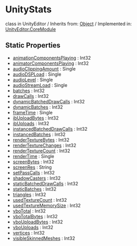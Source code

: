 # UnityStats
class in UnityEditor
 / Inherits from: <a href="https://docs.unity3d.com/6000.1/Documentation/ScriptReference/Object.html">Object</a> / Implemented in: <a href="https://docs.unity3d.com/6000.1/Documentation/ScriptReference/UnityEditor.CoreModule.html">UnityEditor.CoreModule</a>

## Static Properties
- <a href="https://docs.unity3d.com/6000.1/Documentation/ScriptReference/UnityStats-animationComponentsPlaying.html">animationComponentsPlaying</a> : Int32
- <a href="https://docs.unity3d.com/6000.1/Documentation/ScriptReference/UnityStats-animatorComponentsPlaying.html">animatorComponentsPlaying</a> : Int32
- <a href="https://docs.unity3d.com/6000.1/Documentation/ScriptReference/UnityStats-audioClippingAmount.html">audioClippingAmount</a> : Single
- <a href="https://docs.unity3d.com/6000.1/Documentation/ScriptReference/UnityStats-audioDSPLoad.html">audioDSPLoad</a> : Single
- <a href="https://docs.unity3d.com/6000.1/Documentation/ScriptReference/UnityStats-audioLevel.html">audioLevel</a> : Single
- <a href="https://docs.unity3d.com/6000.1/Documentation/ScriptReference/UnityStats-audioStreamLoad.html">audioStreamLoad</a> : Single
- <a href="https://docs.unity3d.com/6000.1/Documentation/ScriptReference/UnityStats-batches.html">batches</a> : Int32
- <a href="https://docs.unity3d.com/6000.1/Documentation/ScriptReference/UnityStats-drawCalls.html">drawCalls</a> : Int32
- <a href="https://docs.unity3d.com/6000.1/Documentation/ScriptReference/UnityStats-dynamicBatchedDrawCalls.html">dynamicBatchedDrawCalls</a> : Int32
- <a href="https://docs.unity3d.com/6000.1/Documentation/ScriptReference/UnityStats-dynamicBatches.html">dynamicBatches</a> : Int32
- <a href="https://docs.unity3d.com/6000.1/Documentation/ScriptReference/UnityStats-frameTime.html">frameTime</a> : Single
- <a href="https://docs.unity3d.com/6000.1/Documentation/ScriptReference/UnityStats-ibUploadBytes.html">ibUploadBytes</a> : Int32
- <a href="https://docs.unity3d.com/6000.1/Documentation/ScriptReference/UnityStats-ibUploads.html">ibUploads</a> : Int32
- <a href="https://docs.unity3d.com/6000.1/Documentation/ScriptReference/UnityStats-instancedBatchedDrawCalls.html">instancedBatchedDrawCalls</a> : Int32
- <a href="https://docs.unity3d.com/6000.1/Documentation/ScriptReference/UnityStats-instancedBatches.html">instancedBatches</a> : Int32
- <a href="https://docs.unity3d.com/6000.1/Documentation/ScriptReference/UnityStats-renderTextureBytes.html">renderTextureBytes</a> : Int32
- <a href="https://docs.unity3d.com/6000.1/Documentation/ScriptReference/UnityStats-renderTextureChanges.html">renderTextureChanges</a> : Int32
- <a href="https://docs.unity3d.com/6000.1/Documentation/ScriptReference/UnityStats-renderTextureCount.html">renderTextureCount</a> : Int32
- <a href="https://docs.unity3d.com/6000.1/Documentation/ScriptReference/UnityStats-renderTime.html">renderTime</a> : Single
- <a href="https://docs.unity3d.com/6000.1/Documentation/ScriptReference/UnityStats-screenBytes.html">screenBytes</a> : Int32
- <a href="https://docs.unity3d.com/6000.1/Documentation/ScriptReference/UnityStats-screenRes.html">screenRes</a> : String
- <a href="https://docs.unity3d.com/6000.1/Documentation/ScriptReference/UnityStats-setPassCalls.html">setPassCalls</a> : Int32
- <a href="https://docs.unity3d.com/6000.1/Documentation/ScriptReference/UnityStats-shadowCasters.html">shadowCasters</a> : Int32
- <a href="https://docs.unity3d.com/6000.1/Documentation/ScriptReference/UnityStats-staticBatchedDrawCalls.html">staticBatchedDrawCalls</a> : Int32
- <a href="https://docs.unity3d.com/6000.1/Documentation/ScriptReference/UnityStats-staticBatches.html">staticBatches</a> : Int32
- <a href="https://docs.unity3d.com/6000.1/Documentation/ScriptReference/UnityStats-triangles.html">triangles</a> : Int32
- <a href="https://docs.unity3d.com/6000.1/Documentation/ScriptReference/UnityStats-usedTextureCount.html">usedTextureCount</a> : Int32
- <a href="https://docs.unity3d.com/6000.1/Documentation/ScriptReference/UnityStats-usedTextureMemorySize.html">usedTextureMemorySize</a> : Int32
- <a href="https://docs.unity3d.com/6000.1/Documentation/ScriptReference/UnityStats-vboTotal.html">vboTotal</a> : Int32
- <a href="https://docs.unity3d.com/6000.1/Documentation/ScriptReference/UnityStats-vboTotalBytes.html">vboTotalBytes</a> : Int32
- <a href="https://docs.unity3d.com/6000.1/Documentation/ScriptReference/UnityStats-vboUploadBytes.html">vboUploadBytes</a> : Int32
- <a href="https://docs.unity3d.com/6000.1/Documentation/ScriptReference/UnityStats-vboUploads.html">vboUploads</a> : Int32
- <a href="https://docs.unity3d.com/6000.1/Documentation/ScriptReference/UnityStats-vertices.html">vertices</a> : Int32
- <a href="https://docs.unity3d.com/6000.1/Documentation/ScriptReference/UnityStats-visibleSkinnedMeshes.html">visibleSkinnedMeshes</a> : Int32
